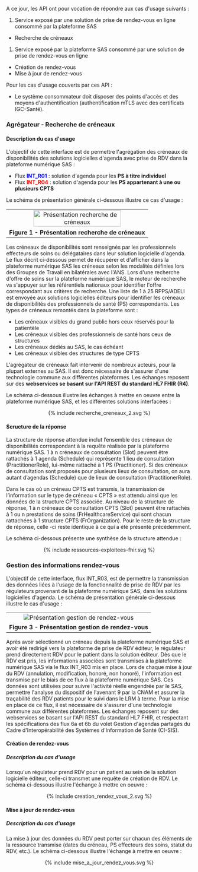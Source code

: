 A ce jour, les API ont pour vocation de répondre aux cas d'usage suivants :
1. Service exposé par une solution de prise de rendez-vous en ligne consommé par la plateforme SAS
  - Recherche de créneaux
1. Service exposé par la plateforme SAS consommé par une solution de prise de rendez-vous en ligne
  - Création de rendez-vous
  - Mise à jour de rendez-vous

Pour les cas d'usage couverts par ces API :
- Le système consommateur doit disposer des points d'accès et des moyens d'authentification (authentification mTLS avec des certificats IGC-Santé).

### Agrégateur - Recherche de créneaux

#### Description du cas d'usage
L'objectif de cette interface est de permettre l'agrégation des créneaux de disponibilités des solutions logicielles d'agenda avec prise de RDV dans la plateforme numérique SAS :
- Flux <font color='blue'><b>INT_R01</b></font> : solution d'agenda pour les **PS à titre individuel**
- Flux <font color='red'><b>INT_R04</b></font> : solution d'agenda pour les **PS appartenant à une ou plusieurs CPTS**

Le schéma de présentation générale ci-dessous illustre ce cas d'usage :

<table align="center">
    <tr>
        <td align ="center">
            <div class="figure">
                <img src="recherche_creneaux_1.png" width="80%" height="80%" alt="Présentation recherche de créneaux" title="Présentation recherche de créneaux">
            </div>
        </td>    
    </tr>
    <tr>
        <td align ="center">
            <b>Figure 1 - Présentation recherche de créneaux</b>
        </td>
    </tr>
</table>

Les créneaux de disponibilités sont renseignés par les professionnels effecteurs de soins ou délégataires dans leur solution logicielle d'agenda. Le flux décrit ci-dessous permet de récupérer et d'afficher dans la plateforme numérique SAS les créneaux selon les modalités définies lors des Groupes de Travail en bilatérales avec l'ANS.
Lors d'une recherche d'offre de soins sur la plateforme numérique SAS, le moteur de recherche va s'appuyer sur les référentiels nationaux pour identifier l'offre correspondant aux critères de recherche. Une liste de 1 à 25 RPPS/ADELI est envoyée aux solutions logicielles éditeurs pour identifier les créneaux de disponibilités des professionnels de santé (PS) correspondants. Les types de créneaux remontés dans la plateforme sont :
- Les créneaux visibles du grand public hors ceux réservés pour la patientèle
- Les créneaux visibles des professionnels de santé hors ceux de structures
- Les créneaux dédiés au SAS, le cas échéant
- Les créneaux visibles des structures de type CPTS

L'agrégateur de créneaux fait intervenir de nombreux acteurs, pour la plupart externes au SAS. Il est donc nécessaire de s'assurer d'une technologie commune aux différentes plateformes.
Les échanges reposent sur des **webservices se basant sur l'API REST du standard HL7 FHIR (R4)**.

Le schéma ci-dessous illustre les échanges à mettre en oeuvre entre la plateforme numérique SAS, et les différentes solutions interfacées :

<div class="figure" style="width:100%;" align ="center">
    <p>{% include recherche_creneaux_2.svg %}</p>
</div>

#### Scructure de la réponse

La structure de réponse attendue inclut l’ensemble des créneaux de disponibilités correspondant à la requête réalisée par la plateforme numérique SAS.
1 à n créneaux de consultation (Slot) peuvent être rattachés à 1 agenda (Schedule) qui représente 1 lieu de consultation (PractitionerRole), lui-même rattaché à 1 PS (Practitioner). Si des créneaux de consultation sont proposés pour plusieurs lieux de consultation, on aura autant d’agendas (Schedule) que de lieux de consultation (PractitionerRole).

Dans le cas où un créneau CPTS est transmis, la transmission de l’information sur le type de créneau « CPTS » est attendu ainsi que les données de la structure CPTS associée. 
Au niveau de la structure de réponse, 1 à n créneaux de consultation CPTS (Slot) peuvent être rattachés à 1 ou n prestations de soins (FrHealthcareService) qui sont chacun rattachées à 1 structure CPTS (FrOrganization). Pour le reste de la structure de réponse, celle -ci reste identique à ce qui a été présenté précédemment.

Le schéma ci-dessous présente une synthèse de la structure attendue :

<div class="figure" style="width:100%;" align ="center">
    <p>{% include ressources-exploitees-fhir.svg %}</p>
</div>


### Gestion des informations rendez-vous

L'objectif de cette interface, flux INT_R03, est de permettre la transmission des données liées à l'usage de la fonctionnalité de prise de RDV par les régulateurs provenant de la plateforme numérique SAS, dans les solutions logicielles d'agenda.
Le schéma de présentation générale ci-dessous illustre le cas d'usage :

<table align="center">
    <tr>
        <td align ="center">
            <div class="figure">
                <img src="creation_rendez_vous_1.png" alt="Présentation gestion de rendez-vous" title="Présentation gestion de rendez-vous">
            </div>
        </td>    
    </tr>
    <tr>
        <td align ="center">
            <b>Figure 3 - Présentation gestion de rendez-vous</b>
        </td>
    </tr>
</table>

Après avoir sélectionné un créneau depuis la plateforme numérique SAS et avoir été redirigé vers la plateforme de prise de RDV éditeur, le régulateur prend directement RDV pour le patient dans la solution éditeur. Dès que le RDV est pris, les informations associées sont transmises à la plateforme numérique SAS via le flux INT_R03 mis en place. Lors de chaque mise à jour du RDV (annulation, modification, honoré, non honoré), l'information est transmise par le biais de ce flux à la plateforme numérique SAS. Ces données sont utilisées pour suivre l'activité réelle engendrée par le SAS, permettre l'analyse du dispositif de l'avenant 9 par la CNAM et assurer la traçabilité des RDV patients pour le suivi dans le LRM à terme.
Pour la mise en place de ce flux, il est nécessaire de s'assurer d'une technologie commune aux différentes plateformes. Les échanges reposent sur des webservices se basant sur l'API REST du standard HL7 FHIR, et respectant les spécifications des flux 6a et 6b du volet Gestion d'agendas partagés du Cadre d'Interopérabilité des Systèmes d'Information de Santé (CI-SIS).

#### Création de rendez-vous

##### Description du cas d'usage
Lorsqu'un régulateur prend RDV pour un patient au sein de la solution logicielle éditeur, celle-ci transmet une requête de création de RDV.
Le schéma ci-dessous illustre l'échange à mettre en oeuvre :

<div class="figure" style="width:100%;" align ="center">
    <p>{% include creation_rendez_vous_2.svg %}</p>
</div>

#### Mise à jour de rendez-vous

##### Description du cas d'usage
La mise à jour des données du RDV peut porter sur chacun des éléments de la ressource transmise (dates du créneau, PS effecteurs des soins, statut du RDV, etc.).
Le schéma ci-dessous illustre l'échange à mettre en oeuvre :

<div class="figure" style="width:100%;" align ="center">
    <p>{% include mise_a_jour_rendez_vous.svg %}</p>
</div>
